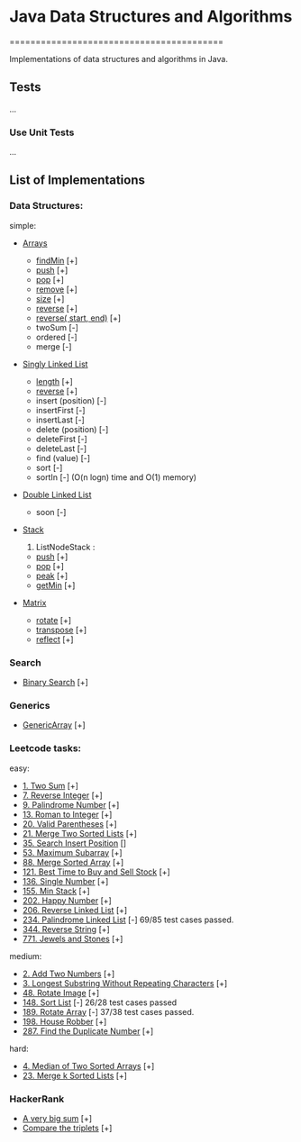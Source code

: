# Java Data Structures and Algorithms
=========================================

Implementations of data structures and algorithms in Java.

## Tests
...
### Use Unit Tests
...

## List of Implementations

### Data Structures:

simple:
- [Arrays](src/main/java/dev/eugenem/dataStructures/Arrays)
    - [findMin](src/main/java/dev/eugenem/dataStructures/arrays/Arrays.java#L45) [+]
    - [push](src/main/java/dev/eugenem/dataStructures/arrays/Arrays.java#L7) [+]
    - [pop](src/main/java/dev/eugenem/dataStructures/arrays/Arrays.java#L20) [+]
    - [remove](src/main/java/dev/eugenem/dataStructures/arrays/Arrays.java#L63) [+]
    - [size](src/main/java/dev/eugenem/dataStructures/arrays/Arrays.java#L31) [+]
    - [reverse](src/main/java/dev/eugenem/dataStructures/arrays/Arrays.java#L87) [+]
    - [reverse( start, end)](src/main/java/dev/eugenem/dataStructures/arrays/Arrays.java#L102) [+]
    - twoSum [-]
    - ordered [-]
    - merge [-]
    
- [Singly Linked List](src/main/java/dev/eugenem/dataStructures/SinglyLinkedList)
    - [length](src/main/java/dev/eugenem/dataStructures/SinglyLinkedList/SinglyLinkedList.java#L39) [+]
    - [reverse](src/main/java/dev/eugenem/dataStructures/SinglyLinkedList/SinglyLinkedList.java#L7) [+]
    - insert (position) [-]
    - insertFirst [-]
    - insertLast [-]
    - delete (position) [-]
    - deleteFirst [-]
    - deleteLast [-]
    - find (value) [-]
    - sort [-]
    - sortIn [-] (O(n logn) time and O(1) memory)

- [Double Linked List](src/main/java/dev/eugenem/dataStructures/DoubleLinkedList)
    - soon [-]
- [Stack](src/main/java/dev/eugenem/dataStructures/stack)
    1. ListNodeStack :
    - [push](src/main/java/dev/eugenem/dataStructures/stack/ListNodeStack.java#L19) [+]
    - [pop](src/main/java/dev/eugenem/dataStructures/stack/ListNodeStack.java#L30) [+]
    - [peak](src/main/java/dev/eugenem/dataStructures/stack/ListNodeStack.java#L39) [+]
    - [getMin](src/main/java/dev/eugenem/dataStructures/stack/ListNodeStack.java#L48) [+]
    
- [Matrix](src/main/java/dev/eugenem/dataStructures/matrix)
    - [rotate](src/main/java/dev/eugenem/dataStructures/matrix/Matrix.java#L9) [+]
    - [transpose](src/main/java/dev/eugenem/dataStructures/matrix/Matrix.java#L19) [+]
    - [reflect](src/main/java/dev/eugenem/dataStructures/matrix/Matrix.java#L33) [+]
### Search
- [Binary Search](src/main/java/dev/eugenem/Search/BinarySearch) [+]

### Generics
- [GenericArray](src/main/java/dev/eugenem/generics/GenericArray.java) [+]

### Leetcode tasks:

easy:
- [1. Two Sum](src/main/java/dev/eugenem/leetcode/TwoSum) [+]
- [7. Reverse Integer](src/main/java/dev/eugenem/leetcode/ReverseInteger) [+]
- [9. Palindrome Number](src/main/java/dev/eugenem/leetcode/PalindromeNumber) [+]
- [13. Roman to Integer](src/main/java/dev/eugenem/leetcode/RomanToInteger) [+]
- [20. Valid Parentheses](src/main/java/dev/eugenem/leetcode/ValidParentheses) [+]
- [21. Merge Two Sorted Lists](src/main/java/dev/eugenem/leetcode/MergeTwoSortedLists) [+]
- [35. Search Insert Position](src/main/java/dev/eugenem/leetcode/SearchInsertPosition) []
- [53. Maximum Subarray](src/main/java/dev/eugenem/leetcode/MaxSubArray) [+]
- [88. Merge Sorted Array](src/main/java/dev/eugenem/leetcode/MergeSortedArray) [+]
- [121. Best Time to Buy and Sell Stock](src/main/java/dev/eugenem/leetcode/BestTimeToBuyAndSellStock) [+]
- [136. Single Number](src/main/java/dev/eugenem/leetcode/SingleNumber) [+]
- [155. Min Stack](src/main/java/dev/eugenem/leetcode/MinStack) [+]
- [202. Happy Number](src/main/java/dev/eugenem/leetcode/HappyNumber) [+]
- [206. Reverse Linked List](src/main/java/dev/eugenem/leetcode/ReverseLinkedList) [+]
- [234. Palindrome Linked List](src/main/java/dev/eugenem/leetcode/PalindromeLinkedList) [-] 69/85 test cases passed.
- [344. Reverse String](src/main/java/dev/eugenem/leetcode/ReverseString) [+]
- [771. Jewels and Stones](src/main/java/dev/eugenem/leetcode/JewelsAndStones) [+]

medium:
- [2. Add Two Numbers](src/main/java/dev/eugenem/leetcode/AddTwoNumbers) [+]
- [3. Longest Substring Without Repeating Characters](src/main/java/dev/eugenem/leetcode/LongestSubstringWithoutRepeatingCharacters) [+]
- [48. Rotate Image](src/main/java/dev/eugenem/leetcode/RotateImage) [+]
- [148. Sort List](src/main/java/dev/eugenem/leetcode/SortList) [-] 26/28 test cases passed
- [189. Rotate Array](src/main/java/dev/eugenem/leetcode/RotateArray) [-] 37/38 test cases passed.
- [198. House Robber](src/main/java/dev/eugenem/leetcode/HouseRobber) [+]
- [287. Find the Duplicate Number](src/main/java/dev/eugenem/leetcode/FindtheDuplicateNumber) [+]

hard:
- [4. Median of Two Sorted Arrays](src/main/java/dev/eugenem/leetcode/MedianOfTwoSortedArrays) [+]
- [23. Merge k Sorted Lists](src/main/java/dev/eugenem/leetcode/MergeKSortedLists) [+]

### HackerRank

- [A very big sum](src/main/java/dev/eugenem/hackerrank/AVeryBigSum.java) [+]
- [Compare the triplets](src/main/java/dev/eugenem/hackerrank/CompareTheTriplets.java) [+]
